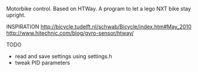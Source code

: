 Motorbike control. Based on HTWay. 
A program to let a lego NXT bike stay upright.  

INSPIRATION 
http://bicycle.tudelft.nl/schwab/Bicycle/index.htm#May_2010
http://www.hitechnic.com/blog/gyro-sensor/htway/ 

TODO
- read and save settings using settings.h  
- tweak PID parameters  
